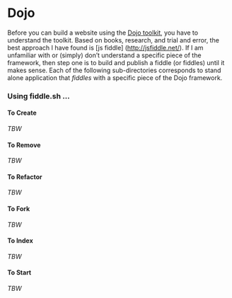 Dojo
=====

Before you can build a website using the [Dojo toolkit](http://dojotoolkit.org/api/), you have to understand the toolkit.  Based on books, research, and trial and error, the best approach I have found is [js fiddle] (http://jsfiddle.net/).
If I am unfamiliar with or (simply) don’t understand a specific piece of the framework, then step one is to build and publish a fiddle (or fiddles) until it makes sense.
Each of the following sub-directories corresponds to stand alone application that *fiddles* with a specific piece of the Dojo framework.


### Using fiddle.sh ...

#### To Create

_TBW_

#### To Remove

_TBW_

#### To Refactor

_TBW_

#### To Fork

_TBW_

#### To Index

_TBW_

#### To Start

_TBW_
